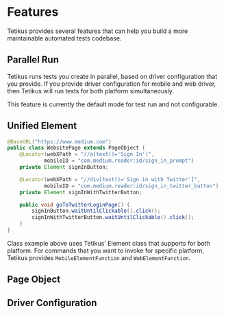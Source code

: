 # Features

Tetikus provides several features that can help you build a more maintainable automated tests codebase.

## Parallel Run
Tetikus runs tests you create in parallel, based on driver configuration that you provide. If you provide driver configuration for mobile and web driver, then Tetikus will run tests for both platform simultaneously.

This feature is currently the default mode for test run and not configurable.

## Unified Element
```java
@BaseURL("https://www.medium.com")
public class WebsitePage extends PageObject {
    @Locator(webXPath = "//a[text()='Sign In']",
            mobileID = "com.medium.reader:id/sign_in_prompt")
    private Element signInButton;

    @Locator(webXPath = "//div[text()='Sign in with Twitter']",
            mobileID = "com.medium.reader:id/sign_in_twitter_button")
    private Element signInWithTwitterButton;

    public void goToTwitterLoginPage() {
        signInButton.waitUntilClickable().click();
        signInWithTwitterButton.waitUntilClickable().click();
    }
}
```
Class example above uses Tetikus' Element class that supports for both platform. For commands that you want to invoke for specific platform, Tetikus provides `MobileElementFunction` and `WebElementFunction`.

## Page Object


## Driver Configuration

